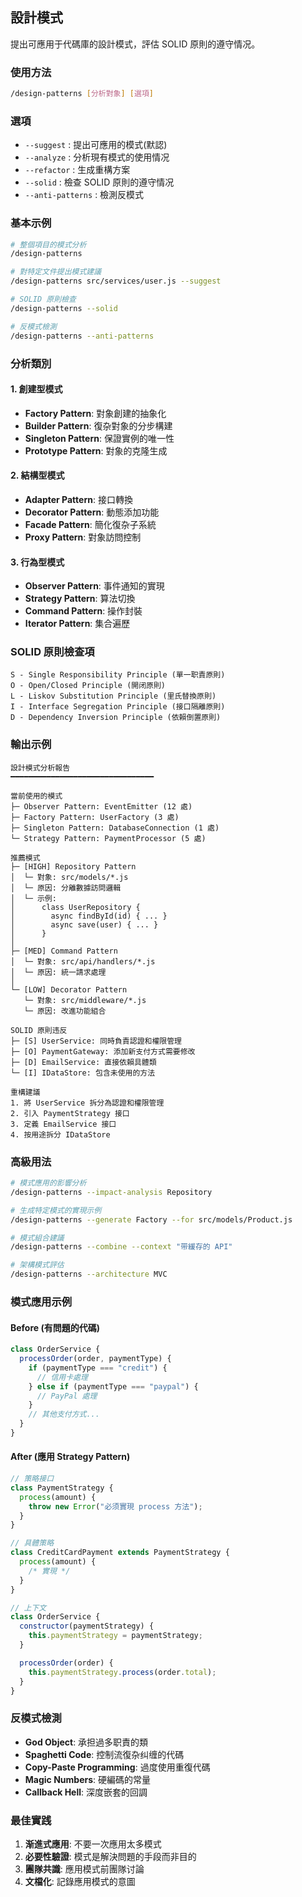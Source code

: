 ## 設計模式

提出可應用于代碼庫的設計模式，評估 SOLID 原則的遵守情况。

### 使用方法

```bash
/design-patterns [分析對象] [選項]
```

### 選項

- `--suggest` : 提出可應用的模式(默認)
- `--analyze` : 分析現有模式的使用情况
- `--refactor` : 生成重構方案
- `--solid` : 檢查 SOLID 原則的遵守情况
- `--anti-patterns` : 檢測反模式

### 基本示例

```bash
# 整個項目的模式分析
/design-patterns

# 對特定文件提出模式建議
/design-patterns src/services/user.js --suggest

# SOLID 原則檢查
/design-patterns --solid

# 反模式檢測
/design-patterns --anti-patterns
```

### 分析類別

#### 1. 創建型模式

- **Factory Pattern**: 對象創建的抽象化
- **Builder Pattern**: 復杂對象的分步構建
- **Singleton Pattern**: 保證實例的唯一性
- **Prototype Pattern**: 對象的克隆生成

#### 2. 結構型模式

- **Adapter Pattern**: 接口轉換
- **Decorator Pattern**: 動態添加功能
- **Facade Pattern**: 簡化復杂子系統
- **Proxy Pattern**: 對象訪問控制

#### 3. 行為型模式

- **Observer Pattern**: 事件通知的實現
- **Strategy Pattern**: 算法切換
- **Command Pattern**: 操作封裝
- **Iterator Pattern**: 集合遍歷

### SOLID 原則檢查項

```text
S - Single Responsibility Principle (單一职責原則)
O - Open/Closed Principle (開闭原則)
L - Liskov Substitution Principle (里氏替換原則)
I - Interface Segregation Principle (接口隔離原則)
D - Dependency Inversion Principle (依賴倒置原則)
```

### 輸出示例

```text
設計模式分析報告
━━━━━━━━━━━━━━━━━━━━━━━━━━━━━━━━

當前使用的模式
├─ Observer Pattern: EventEmitter (12 處)
├─ Factory Pattern: UserFactory (3 處)
├─ Singleton Pattern: DatabaseConnection (1 處)
└─ Strategy Pattern: PaymentProcessor (5 處)

推薦模式
├─ [HIGH] Repository Pattern
│  └─ 對象: src/models/*.js
│  └─ 原因: 分離數據訪問邏輯
│  └─ 示例:
│      class UserRepository {
│        async findById(id) { ... }
│        async save(user) { ... }
│      }
│
├─ [MED] Command Pattern
│  └─ 對象: src/api/handlers/*.js
│  └─ 原因: 統一請求處理
│
└─ [LOW] Decorator Pattern
   └─ 對象: src/middleware/*.js
   └─ 原因: 改進功能組合

SOLID 原則违反
├─ [S] UserService: 同時負責認證和權限管理
├─ [O] PaymentGateway: 添加新支付方式需要修改
├─ [D] EmailService: 直接依賴具體類
└─ [I] IDataStore: 包含未使用的方法

重構建議
1. 將 UserService 拆分為認證和權限管理
2. 引入 PaymentStrategy 接口
3. 定義 EmailService 接口
4. 按用途拆分 IDataStore
```

### 高級用法

```bash
# 模式應用的影響分析
/design-patterns --impact-analysis Repository

# 生成特定模式的實現示例
/design-patterns --generate Factory --for src/models/Product.js

# 模式組合建議
/design-patterns --combine --context "带緩存的 API"

# 架構模式評估
/design-patterns --architecture MVC
```

### 模式應用示例

#### Before (有問題的代碼)

```javascript
class OrderService {
  processOrder(order, paymentType) {
    if (paymentType === "credit") {
      // 信用卡處理
    } else if (paymentType === "paypal") {
      // PayPal 處理
    }
    // 其他支付方式...
  }
}
```

#### After (應用 Strategy Pattern)

```javascript
// 策略接口
class PaymentStrategy {
  process(amount) {
    throw new Error("必须實現 process 方法");
  }
}

// 具體策略
class CreditCardPayment extends PaymentStrategy {
  process(amount) {
    /* 實現 */
  }
}

// 上下文
class OrderService {
  constructor(paymentStrategy) {
    this.paymentStrategy = paymentStrategy;
  }

  processOrder(order) {
    this.paymentStrategy.process(order.total);
  }
}
```

### 反模式檢測

- **God Object**: 承担過多职責的類
- **Spaghetti Code**: 控制流復杂纠缠的代碼
- **Copy-Paste Programming**: 過度使用重復代碼
- **Magic Numbers**: 硬編碼的常量
- **Callback Hell**: 深度嵌套的回調

### 最佳實践

1. **渐進式應用**: 不要一次應用太多模式
2. **必要性驗證**: 模式是解決問題的手段而非目的
3. **團隊共識**: 應用模式前團隊讨論
4. **文檔化**: 記錄應用模式的意圖
